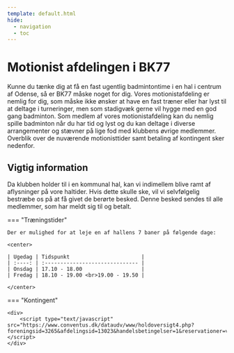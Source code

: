 ```yaml
---
template: default.html
hide:
  - navigation
  - toc
---
```


# Motionist afdelingen i BK77

Kunne du tænke dig at få en fast ugentlig badmintontime i en hal i centrum af Odense, så er BK77 måske noget for dig. Vores motionistafdeling er nemlig for dig, som måske ikke ønsker at have en fast træner eller har lyst til at deltage i turneringer, men som stadigvæk gerne vil hygge med en god gang badminton.
Som medlem af vores motionistafdeling kan du nemlig spille badminton når du har tid og lyst og du kan deltage i diverse arrangementer og stævner på lige fod med klubbens øvrige medlemmer. Overblik over de nuværende motionisttider samt betaling af kontingent sker nedenfor.

## Vigtig information

Da klubben holder til i en kommunal hal, kan vi indimellem blive ramt af aflysninger på vore haltider. Hvis dette skulle ske, vil vi selvfølgelig bestræbe os på at få givet de berørte besked. Denne besked sendes til alle medlemmer, som har meldt sig til og betalt.

=== "Træningstider"

    Der er mulighed for at leje en af hallens 7 baner på følgende dage:

    <center>

    | Ugedag | Tidspunkt                       |
    | :----: | :------------------------------ |
    | Onsdag | 17.10 - 18.00                   |
    | Fredag | 18.10 - 19.00 <br>19.00 - 19.50 |

    </center>

=== "Kontingent"

    <div>
        <script type="text/javascript" src="https://www.conventus.dk/dataudv/www/holdoversigt4.php?foreningsid=3265&afdelingsid=13023&handelsbetingelser=1&reservationer=vis&skjul_nyt_medlem=0&skjul_allerede_medlem=0&kolone1_width=50&kolone2_width=50&min_height=250"></script>
    </div>
